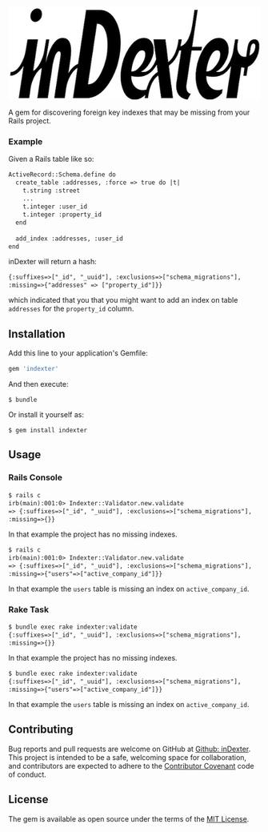 <p align='center'>
  <img src='assets/inDexter_logo.jpg' width="600" height="186" alt="inDexter logo" title="inDexter" />
</p>

A gem for discovering foreign key indexes that may be missing from your Rails project.

### Example

Given a Rails table like so:

```
ActiveRecord::Schema.define do
  create_table :addresses, :force => true do |t|
    t.string :street
    ...
    t.integer :user_id
    t.integer :property_id
  end

  add_index :addresses, :user_id
end
```

inDexter will return a hash:

```
{:suffixes=>["_id", "_uuid"], :exclusions=>["schema_migrations"], :missing=>{"addresses" => ["property_id"]}}
```

which indicated that you that you might want to add an index on table `addresses` for the `property_id` column.


## Installation

Add this line to your application's Gemfile:

```ruby
gem 'indexter'
```

And then execute:

    $ bundle

Or install it yourself as:

    $ gem install indexter


## Usage

### Rails Console

```
$ rails c
irb(main):001:0> Indexter::Validator.new.validate
=> {:suffixes=>["_id", "_uuid"], :exclusions=>["schema_migrations"], :missing=>{}}
```
In that example the project has no missing indexes.

```
$ rails c
irb(main):001:0> Indexter::Validator.new.validate
=> {:suffixes=>["_id", "_uuid"], :exclusions=>["schema_migrations"], :missing=>{"users"=>["active_company_id"]}}
```
In that example the `users` table is missing an index on `active_company_id`.

### Rake Task

```
$ bundle exec rake indexter:validate
{:suffixes=>["_id", "_uuid"], :exclusions=>["schema_migrations"], :missing=>{}}
```
In that example the project has no missing indexes.

```
$ bundle exec rake indexter:validate
{:suffixes=>["_id", "_uuid"], :exclusions=>["schema_migrations"], :missing=>{"users"=>["active_company_id"]}}
```
In that example the `users` table is missing an index on `active_company_id`.


## Contributing

Bug reports and pull requests are welcome on GitHub at [Github: inDexter](https://github.com/senorprogrammer/indexter). This project is intended to be a safe, welcoming space for collaboration, and contributors are expected to adhere to the [Contributor Covenant](http://contributor-covenant.org) code of conduct.


## License

The gem is available as open source under the terms of the [MIT License](http://opensource.org/licenses/MIT).

